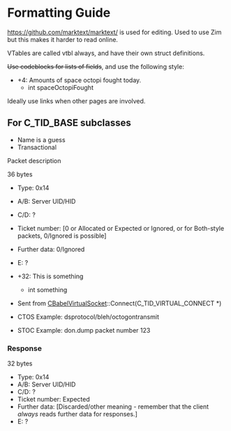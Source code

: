 # Formatting Guide

https://github.com/marktext/marktext/ is used for editing. Used to use Zim but this makes it harder to read online.

VTables are called vtbl always, and have their own struct definitions.

~~Use codeblocks for lists of fields~~, and use the following style:

* +4: Amounts of space octopi fought today.
  * int spaceOctopiFought

Ideally use links when other pages are involved.

For C_TID_BASE subclasses
-------------------------

* Name is a guess
* Transactional

Packet description

36 bytes

* Type: 0x14
* A/B: Server UID/HID
* C/D: ?
* Ticket number: [0 or Allocated or Expected or Ignored, or for Both-style packets, 0/Ignored is possible]
* Further data: 0/Ignored
* E: ?
* +32: This is something
  * int something

* Sent from [CBabelVirtualSocket](../Structs/CBabelVirtualSocket.md)::Connect(C_TID_VIRTUAL_CONNECT *)
* CTOS Example: dsprotocol/bleh/octogontransmit
* STOC Example: don.dump packet number 123

### Response

32 bytes

* Type: 0x14
* A/B: Server UID/HID
* C/D: ?
* Ticket number: Expected
* Further data: [Discarded/other meaning - remember that the client *always* reads further data for responses.]
* E: ?
